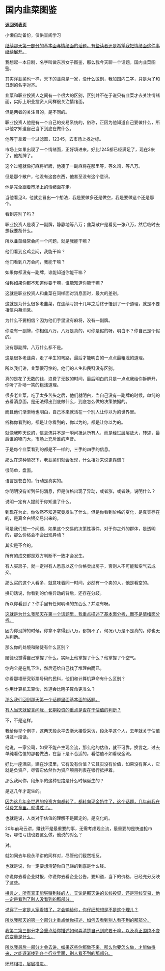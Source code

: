 # 国内韭菜图鉴

[**返回列表页**](/gzh/记忆承载3)

小懒自动备份，仅供查阅学习

[继续那天第一部分的基本面与情绪面的话题，有些读者还是希望我把情绪面这件事继续展开。](https://mp.weixin.qq.com/s?__biz=Mzg4MTg2MzU3Mg==&mid=2247484483&idx=1&sn=69cfdd15ad400c0123eff3dfb31f98cf&scene=21#wechat_redirect)

我想起一本日剧，名字叫做东京女子图鉴，那么我今天聊一个话题，国内韭菜图鉴。

其实洋韭菜也一样，天下的韭菜是一家，没什么区别，我加国内二字，只是为了和日剧的名字对齐。

韭菜和职业投资人之间有一个很大的区别，区别并不在于说只有韭菜才去关注情绪面，实际上职业投资人同样很关注情绪面。

但是两者的关注目的，是不同的。

职业投资人他是有一个自己的交易系统的，俗称，正因为他知道自己要做什么，所以他才知道自己当下到底在做什么。

他等于拿着一个过滤器，12345，去市场上找对标。

市场上如果出现了一个情绪面，正好填进来，好比1245都已经满足了，现在3来了，他胡牌了。

这个过程就像打麻将听牌，他凑了一副麻将在那里等，等幺鸡，等八万。

但是那个散户，他没有这套东西，他甚至没有这个意识。  

他是完全跟着市场上的情绪面在走。  

当他看见3，他就会冒出一个想法，我是要做多还是做空，我是要做这个还是那个。  

看到差别了吗？

职业投资人是凑了一副牌，静静地等八万；韭菜散户是看见一张八万，然后临时去想我要胡什么。  

所以韭菜经常会问一个问题，就是我能干嘛？  

他们看到幺鸡会问，我能干嘛？

他们看到八万会问，我能干嘛？

如果你都没有一副牌，谁能知道你能干嘛？  

俗称如果你都不知道你要干嘛，谁能知道你能干嘛？  

这就是职业投资人和韭菜在同样面对消息面时，最大的差别。  

这就是为什么很多老韭菜，在连续亏损十几年之后终于悟到了一个道理，就是不要相信内幕消息。  

为什么不要相信？因为他们手里没有麻将，没有一副牌。  

你没有一副牌，你相信八万，八万是真的，可你是假的呀，明白不？你自己是个假的。

没有那副牌，八万什么都不是。  

这是很多老韭菜，走了半生的弯路，最后才能明白的一点点最粗浅的道理。  

所以我们讲，韭菜很可怜的，他们的人生和民科没有区别。  

真的是花了无数的钱，浪费了无数的时间，最后明白的只是一点点我给你拆解开，你听了扑哧一笑的粗浅道理。  

很多老韭菜，吃了太多苦头之后，他们就明白，当自己没有一副牌的时候，单纯的去看消息面，是无法得出到底做什么，到底怎么做的决策依据的。

而且他们渐渐地也明白，自己本来就活在一个别人让你以为的世界里。

俗称你看到的，都是让你看到的，你以为的，都是让你以为的。

就像我昨天说的，信息流并不是一瞬间抵达所有人，而是经过层层放大，转述，最后谁的嗓门大，市场上充斥谁的声音。  

于是每个韭菜看到的都是不一样的，三手的四手的信息。

那么在这种情况下，老韭菜们就会发现，什么相对来说更靠谱？  

很简单，盘面。

语言是苍白的，行动是真实的。

你明明没有听到任何消息，但是价格出现了异动，或者涨，或者跌，说明什么？  

说明一定有人提前于你知道了什么。

到现在为止，你依然不知道究竟发生了什么，但是你看到价格的变化，是真实存在的，是真金白银交易出来的。

可是我们想一个问题，如果这个交易的决策性事件，对于你之外的群体，是透明的，那么价格会不会出现异动？  

其实是不会的。

所有的成交都是双方判断不一致才会发生。  

有人买房子，就一定得有人愿意以这个价格卖出房子，否则人不可能和空气去成交。  

那么买的这个人看多，就意味着同一时间，必然有一个卖的人，他是看空的。  

换句话说，你看到的价格异动的背后，还存在分歧。

所以你看到了？你手里有任何明确的东西么？并没有呀。  

[这就是为什么我那天在第一个话题里，我重点描述了基本面分析，而不是情绪面分析。](https://mp.weixin.qq.com/s?__biz=Mzg4MTg2MzU3Mg==&mid=2247484483&idx=1&sn=69cfdd15ad400c0123eff3dfb31f98cf&scene=21#wechat_redirect)

因为你没牌的时候，你拿不拿得到八万，都胡不了，何况八万是不是真的，你也无从判断。  

那么你的处境和赌徒有什么区别？  

赌徒也觉得自己掌握了什么，实际上他掌握了什么？他掌握了个空气。  

你完全是在乱下注，然后还给自己找了堆理由而已。  

你看那堆研究彩票号码的民科，他们和计算机算命有什么区别？  

你用计算机去算命，难道会比瞎子算命更准么？  

[那么我们回到那天第一个话题里面基本面的话题。  
](https://mp.weixin.qq.com/s?__biz=Mzg4MTg2MzU3Mg==&mid=2247484483&idx=1&sn=69cfdd15ad400c0123eff3dfb31f98cf&scene=21#wechat_redirect)

[有人当天就留言问我，长期投资的重点是否在于估值的判断？  
](https://mp.weixin.qq.com/s?__biz=Mzg4MTg2MzU3Mg==&mid=2247484483&idx=1&sn=69cfdd15ad400c0123eff3dfb31f98cf&scene=21#wechat_redirect)

不，不是这样。

我给你举个例子，这两天段永平去浙大接受采访，段永平这个人，去年就关于估值讲过一段话。

他说，一家公司，如果不能产生现金流，那么他的估值，就不可靠。换言之，过去单纯看估值的那套做法，在当下是不合适的，看估值不如看现金流。

好比一座酒店，建在沙漠里，它有没有价值？它其实没有价值，如果没有客人，它就是负资产，尽管它依然作为资产项目列表在银行抵押着。  

那么我问你，段永平的这种思路是什么时候诞生的？  

是这几年才诞生的。  

[因为这几年全世界的投资方向都转了，都转向现金奶牛了，这个话题，几年前我在付费文章里，就讲过了。  
](https://mp.weixin.qq.com/s?__biz=MzkwMzQ1MzczOQ==&mid=2247484247&idx=1&sn=70592d92107a27266217e082693f2687&scene=21#wechat_redirect)

也就是说，人类对于估值的理解不是固定的，是变化的。  

20年前马云讲，赚钱不是最重要的事，无需考虑现金流，最重要的是快速抢市场，哪怕亏钱也要这么做，他说的对么？  

对。

就如同去年段永平讲的同样对，尽管他们截然相反。

也就是说，你一定要想清楚你自己赚的到底是什么钱。  

你说你去看企业财报，你说你去看企业公告，要知道，当下的价格，已经充分反映了这些。

[换言之，所有真正能够赚到钱的人，无论是那天讲的长线投资，还是短线交易，他一定是看到了别人没看到的那部分。](https://mp.weixin.qq.com/s?__biz=Mzg4MTg2MzU3Mg==&mid=2247484483&idx=1&sn=69cfdd15ad400c0123eff3dfb31f98cf&scene=21#wechat_redirect)

[说穿了一定是人家看错了，才会输给你，你仔细想想是不是这个理儿？](https://mp.weixin.qq.com/s?__biz=Mzg4MTg2MzU3Mg==&mid=2247484483&idx=1&sn=69cfdd15ad400c0123eff3dfb31f98cf&scene=21#wechat_redirect)

[所以我那天的第一个部分才重点给你描述，如何去看到别人看不到的那部分。  
](https://mp.weixin.qq.com/s?__biz=Mzg4MTg2MzU3Mg==&mid=2247484483&idx=1&sn=69cfdd15ad400c0123eff3dfb31f98cf&scene=21#wechat_redirect)

[我第二第三部分才会重点给你描述如何弄清楚自己到底要干嘛，以及真正围绕不变的变量是什么。  
](https://mp.weixin.qq.com/s?__biz=Mzg4MTg2MzU3Mg==&mid=2247484483&idx=1&sn=69cfdd15ad400c0123eff3dfb31f98cf&scene=21#wechat_redirect)

[所以我最后一部分才会去讲，如果这些你都做不来，那么你要怎么做，才能做得来，才能逐渐找到各个行业里面，别人看不到的那部分。  
](https://mp.weixin.qq.com/s?__biz=Mzg4MTg2MzU3Mg==&mid=2247484483&idx=1&sn=69cfdd15ad400c0123eff3dfb31f98cf&scene=21#wechat_redirect)

[环环相扣，层层推进。](https://mp.weixin.qq.com/s?__biz=Mzg4MTg2MzU3Mg==&mid=2247484483&idx=1&sn=69cfdd15ad400c0123eff3dfb31f98cf&scene=21#wechat_redirect)

